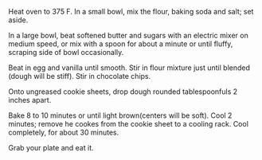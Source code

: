 Heat oven to 375 F. In a small bowl, mix the flour, baking soda and salt; set aside.

In a large bowl, beat softened butter and sugars with an electric mixer on medium speed, or mix with a spoon for about a minute or until fluffy, scraping side of bowl occasionally.

Beat in egg and vanilla until smooth. Stir in flour mixture just until blended (dough will be stiff). Stir in chocolate chips.

Onto ungreased cookie sheets, drop dough rounded tablespoonfuls 2 inches apart.

Bake 8 to 10 minutes or until light brown(centers will be soft). Cool 2 minutes; remove he cookes from the cookie sheet to a cooling rack. Cool completely, for about 30 minutes. 

Grab your plate and eat it.